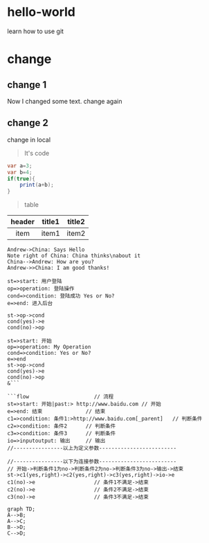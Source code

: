 # hello-world
learn how to use git

# change
## change 1
Now I changed some text.
change again

## change 2
change in local

>It's code

```C#
var a=3;
var b=4;
if(true){
    print(a+b);
}
```

>table

header|title1|title2
:--:|:--:|:--:|
item|item1|item2

```seq
Andrew->China: Says Hello
Note right of China: China thinks\nabout it
China-->Andrew: How are you?
Andrew->>China: I am good thanks!
```


```flow
st=>start: 用户登陆
op=>operation: 登陆操作
cond=>condition: 登陆成功 Yes or No?
e=>end: 进入后台

st->op->cond
cond(yes)->e
cond(no)->op
```

```flow
st=>start: 开始
op=>operation: My Operation
cond=>condition: Yes or No?
e=>end
st->op->cond
cond(yes)->e
cond(no)->op
&```

```flow                     // 流程
st=>start: 开始|past:> http://www.baidu.com // 开始
e=>end: 结束              // 结束
c1=>condition: 条件1:>http://www.baidu.com[_parent]   // 判断条件
c2=>condition: 条件2      // 判断条件
c3=>condition: 条件3      // 判断条件
io=>inputoutput: 输出     // 输出
//----------------以上为定义参数-------------------------

//----------------以下为连接参数-------------------------
// 开始->判断条件1为no->判断条件2为no->判断条件3为no->输出->结束
st->c1(yes,right)->c2(yes,right)->c3(yes,right)->io->e
c1(no)->e                   // 条件1不满足->结束
c2(no)->e                   // 条件2不满足->结束
c3(no)->e                   // 条件3不满足->结束
```

```mermaid
graph TD;
A-->B;
A-->C;
B-->D;
C-->D;
```